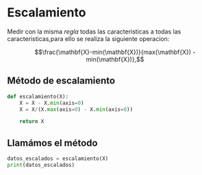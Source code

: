 # Escalamiento
Medir con la misma *regla* todas las caracteristicas a todas las caracteristicas,para ello se realiza la siguiente operacion:


$$\frac{\mathbf{X}-min(\mathbf{X})}{max(\mathbf{X}) - min(\mathbf{X})},$$

## Método de escalamiento
```python
def escalamiento(X):
    X = X - X.min(axis=0)
    X = X/(X.max(axis=0) - X.min(axis=0))

    return X

```

## Llamámos el método

```python
datos_escalados = escalamiento(X)
print(datos_escalados)
```
